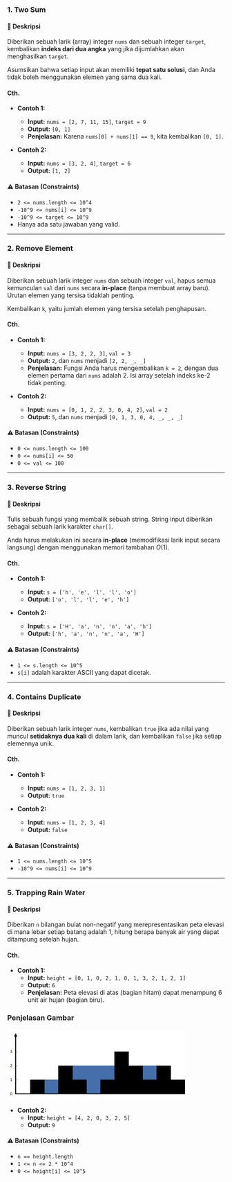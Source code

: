 ### 1. Two Sum

#### 📝 Deskripsi

Diberikan sebuah larik (array) integer `nums` dan sebuah integer `target`, kembalikan **indeks dari dua angka** yang jika dijumlahkan akan menghasilkan `target`.

Asumsikan bahwa setiap input akan memiliki **tepat satu solusi**, dan Anda tidak boleh menggunakan elemen yang sama dua kali.

#### Cth.

- **Contoh 1:**

  - **Input:** `nums = [2, 7, 11, 15]`, `target = 9`
  - **Output:** `[0, 1]`
  - **Penjelasan:** Karena `nums[0] + nums[1] == 9`, kita kembalikan `[0, 1]`.

- **Contoh 2:**
  - **Input:** `nums = [3, 2, 4]`, `target = 6`
  - **Output:** `[1, 2]`

#### ⚠️ Batasan (Constraints)

- `2 <= nums.length <= 10^4`
- `-10^9 <= nums[i] <= 10^9`
- `-10^9 <= target <= 10^9`
- Hanya ada satu jawaban yang valid.

---

### 2. Remove Element

#### 📝 Deskripsi

Diberikan sebuah larik integer `nums` dan sebuah integer `val`, hapus semua kemunculan `val` dari `nums` secara **in-place** (tanpa membuat array baru). Urutan elemen yang tersisa tidaklah penting.

Kembalikan `k`, yaitu jumlah elemen yang tersisa setelah penghapusan.

#### Cth.

- **Contoh 1:**

  - **Input:** `nums = [3, 2, 2, 3]`, `val = 3`
  - **Output:** `2`, dan `nums` menjadi `[2, 2, _, _]`
  - **Penjelasan:** Fungsi Anda harus mengembalikan `k = 2`, dengan dua elemen pertama dari `nums` adalah 2. Isi array setelah indeks ke-2 tidak penting.

- **Contoh 2:**
  - **Input:** `nums = [0, 1, 2, 2, 3, 0, 4, 2]`, `val = 2`
  - **Output:** `5`, dan `nums` menjadi `[0, 1, 3, 0, 4, _, _, _]`

#### ⚠️ Batasan (Constraints)

- `0 <= nums.length <= 100`
- `0 <= nums[i] <= 50`
- `0 <= val <= 100`

---

### 3. Reverse String

#### 📝 Deskripsi

Tulis sebuah fungsi yang membalik sebuah string. String input diberikan sebagai sebuah larik karakter `char[]`.

Anda harus melakukan ini secara **in-place** (memodifikasi larik input secara langsung) dengan menggunakan memori tambahan $O(1)$.

#### Cth.

- **Contoh 1:**

  - **Input:** `s = ['h', 'e', 'l', 'l', 'o']`
  - **Output:** `['o', 'l', 'l', 'e', 'h']`

- **Contoh 2:**
  - **Input:** `s = ['H', 'a', 'n', 'n', 'a', 'h']`
  - **Output:** `['h', 'a', 'n', 'n', 'a', 'H']`

#### ⚠️ Batasan (Constraints)

- `1 <= s.length <= 10^5`
- `s[i]` adalah karakter ASCII yang dapat dicetak.

---

### 4. Contains Duplicate

#### 📝 Deskripsi

Diberikan sebuah larik integer `nums`, kembalikan `true` jika ada nilai yang muncul **setidaknya dua kali** di dalam larik, dan kembalikan `false` jika setiap elemennya unik.

#### Cth.

- **Contoh 1:**

  - **Input:** `nums = [1, 2, 3, 1]`
  - **Output:** `true`

- **Contoh 2:**
  - **Input:** `nums = [1, 2, 3, 4]`
  - **Output:** `false`

#### ⚠️ Batasan (Constraints)

- `1 <= nums.length <= 10^5`
- `-10^9 <= nums[i] <= 10^9`

---

### 5. Trapping Rain Water

#### 📝 Deskripsi

Diberikan `n` bilangan bulat non-negatif yang merepresentasikan peta elevasi di mana lebar setiap batang adalah 1, hitung berapa banyak air yang dapat ditampung setelah hujan.

#### Cth.

- **Contoh 1:**
  - **Input:** `height = [0, 1, 0, 2, 1, 0, 1, 3, 2, 1, 2, 1]`
  - **Output:** `6`
  - **Penjelasan:** Peta elevasi di atas (bagian hitam) dapat menampung 6 unit air hujan (bagian biru).

### Penjelasan Gambar

![rainwatertrap](./rainwatertrap.png)

- **Contoh 2:**
  - **Input:** `height = [4, 2, 0, 3, 2, 5]`
  - **Output:** `9`

#### ⚠️ Batasan (Constraints)

- `n == height.length`
- `1 <= n <= 2 * 10^4`
- `0 <= height[i] <= 10^5`
